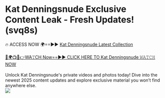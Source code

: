 # Kat Denningsnude Exclusive Content Leak - Fresh Updates! (svq8s)

🔥 ACCESS NOW 🌍==►► <a href="https://tinyurl.com/yc657z5k" rel="nofollow">Kat Denningsnude Latest Collection</a>
<br><br>
[🔴🌍📺📱👉WA𝚃CH Now==►► CLICK HERE TO Kat Denningsnude 𝚆𝙰𝚃𝙲𝙷 NOW](https://tinyurl.com/yc657z5k)
<br><br>
Unlock Kat Denningsnude's private videos and photos today! Dive into the newest 2025 content updates and explore exclusive material you won’t find anywhere else.
<br>
<a href="https://tinyurl.com/yc657z5k" rel="nofollow" data-target="animated-image.originalLink"><img src="https://camo.githubusercontent.com/8a4f000d20f83aca3bf7ec5f350d767afa0574a8a352519fd8cfa583a6f93a33/68747470733a2f2f692e696d6775722e636f6d2f644a486b345a712e676966" data-canonical-src="https://i.imgur.com/dJHk4Zq.gif" style="max-width: 100%; display: inline-block;" data-target="animated-image.originalImage"></a>
<br>
